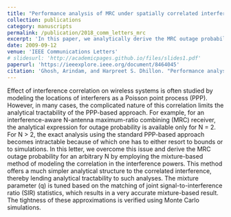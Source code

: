 ```yaml
---
title: "Performance analysis of MRC under spatially correlated interference using mixture-based method"
collection: publications
category: manuscripts
permalink: /publication/2018_comm_letters_mrc
excerpt: 'In this paper, we analytically derive the MRC outage probability for an arbitrary N by employing the mixture-based method of modeling the correlation in the interference powers.'
date: 2009-09-12
venue: 'IEEE Communications Letters'
# slidesurl: 'http://academicpages.github.io/files/slides1.pdf'
paperurl: 'https://ieeexplore.ieee.org/document/8464045'
citation: 'Ghosh, Arindam, and Harpreet S. Dhillon. "Performance analysis of MRC under spatially correlated interference using mixture-based method." IEEE Communications Letters 22.11 (2018): 2314-2317'
---
```


Effect of interference correlation on wireless systems is often studied by modeling the locations of interferers as a Poisson point process (PPP). However, in many cases, the complicated nature of this correlation limits the analytical tractability of the PPP-based approach. For example, for an interference-aware N-antenna maximum-ratio combining (MRC) receiver, the analytical expression for outage probability is available only for N = 2. For N > 2, the exact analysis using the standard PPP-based approach becomes intractable because of which one has to either resort to bounds or to simulations. In this letter, we overcome this issue and derive the MRC outage probability for an arbitrary N by employing the mixture-based method of modeling the correlation in the interference powers. This method offers a much simpler analytical structure to the correlated interference, thereby lending analytical tractability to such analyses. The mixture parameter (q) is tuned based on the matching of joint signal-to-interference ratio (SIR) statistics, which results in a very accurate mixture-based result. The tightness of these approximations is verified using Monte Carlo simulations.